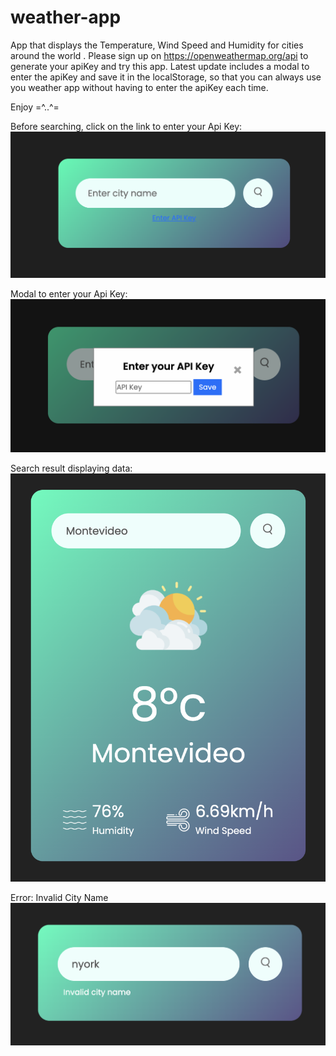 # weather-app

App that displays the Temperature, Wind Speed and Humidity for cities around the world .
Please sign up on https://openweathermap.org/api to generate your apiKey and try this app.
Latest update includes a modal to enter the apiKey and save it in the localStorage, so that you can always use you weather app
without having to enter the apiKey each time. 

Enjoy =^..^=
 
 Before searching, click on the link to enter your Api Key:
 ![Example Image](./images/app-enter-api-key.png)

  Modal to enter your Api Key:
 ![Example Image](./images/modal-enter-api-key.png)

 Search result displaying data:
 ![Example Image](./images/weatherapp.png)

 Error: Invalid City Name
![Example Image](./images/error.png)




